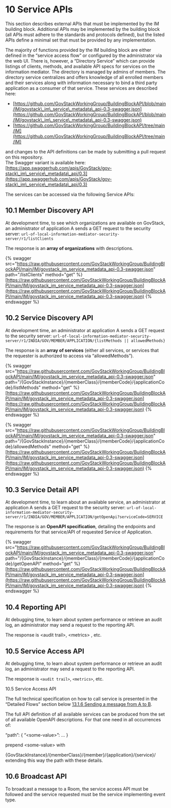 # 10 Service APIs

This section describes external APIs that must be implemented by the IM building block. Additional APIs may be implemented by the building block (all APIs must adhere to the standards and protocols defined), but the listed APIs define a minimal set that must be provided by any implementation.

The majority of functions provided by the IM building block are either defined in the “service access flow” or configured by the administrator via the web UI. There is, however, a “Directory Service” which can provide listings of clients, methods, and available API specs for services on the information mediator. The directory is managed by admins of members. The directory service centralizes and offers knowledge of all enrolled members and their services along with information necessary to bind a third party application as a consumer of that service. These services are described here:

* [https://github.com/GovStackWorkingGroup/BuildingBlockAPI/blob/main/IM/govstack\_im\_service\_metadata\_api-0.3-swagger.json](https://github.com/GovStackWorkingGroup/BuildingBlockAPI/blob/main/IM/govstack\_im\_service\_metadata\_api-0.3-swagger.json)
* [https://github.com/GovStackWorkingGroup/BuildingBlockAPI/tree/main/IM](https://github.com/GovStackWorkingGroup/BuildingBlockAPI/tree/main/IM)

and changes to the API definitions can be made by submitting a pull request on this repository.[\
](https://github.com/GovStackWorkingGroup/BuildingBlockAPI/blob/main/IM/govstack\_im\_service\_metadata\_api-0.3-swagger.jsonhttps://github.com/GovStackWorkingGroup/BuildingBlockAPI/tree/main/IM)The Swagger variant is available here: [https://app.swaggerhub.com/apis/GovStack/gov-stack\_im\_service\_metadata\_api/0.3](https://app.swaggerhub.com/apis/GovStack/gov-stack\_im\_service\_metadata\_api/0.3)

The services can be accessed via the following Service APIs:

## 10.1 Member Discovery API

At development time, to see which organizations are available on GovStack, an administrator of application A sends a GET request to the security server: `url-of-local-information-mediator-security-server/r1/listClients`

The response is an **array of organizations** with descriptions.

{% swagger src="https://raw.githubusercontent.com/GovStackWorkingGroup/BuildingBlockAPI/main/IM/govstack_im_service_metadata_api-0.3-swagger.json" path="/listClients" method="get" %}
[https://raw.githubusercontent.com/GovStackWorkingGroup/BuildingBlockAPI/main/IM/govstack_im_service_metadata_api-0.3-swagger.json](https://raw.githubusercontent.com/GovStackWorkingGroup/BuildingBlockAPI/main/IM/govstack_im_service_metadata_api-0.3-swagger.json)
{% endswagger %}

## 10.2 Service Discovery API

At development time, an administrator at application A sends a GET request to the security server: `url-of-local-information-mediator-security-server/r1/INDIA/GOV/MEMBER/APPLICATION/{listMethods || allowedMethods}`

The response is an **array of services** (either all services, or services that the requester is authorized to access via “allowedMethods”).

{% swagger src="https://raw.githubusercontent.com/GovStackWorkingGroup/BuildingBlockAPI/main/IM/govstack_im_service_metadata_api-0.3-swagger.json" path="/{GovStackInstance}/{memberClass}/{memberCode}/{applicationCode}/listMethods" method="get" %}
[https://raw.githubusercontent.com/GovStackWorkingGroup/BuildingBlockAPI/main/IM/govstack_im_service_metadata_api-0.3-swagger.json](https://raw.githubusercontent.com/GovStackWorkingGroup/BuildingBlockAPI/main/IM/govstack_im_service_metadata_api-0.3-swagger.json)
{% endswagger %}

{% swagger src="https://raw.githubusercontent.com/GovStackWorkingGroup/BuildingBlockAPI/main/IM/govstack_im_service_metadata_api-0.3-swagger.json" path="/{GovStackInstance}/{memberClass}/{memberCode}/{applicationCode}/allowedMethods" method="get" %}
[https://raw.githubusercontent.com/GovStackWorkingGroup/BuildingBlockAPI/main/IM/govstack_im_service_metadata_api-0.3-swagger.json](https://raw.githubusercontent.com/GovStackWorkingGroup/BuildingBlockAPI/main/IM/govstack_im_service_metadata_api-0.3-swagger.json)
{% endswagger %}

## 10.3 Service Detail API

At development time, to learn about an available service, an administrator at application A sends a GET request to the security server: `url-of-local-information-mediator-security-server/r1/INDIA/GOV/MEMBER/APPLICATION/getOpenApi?serviceCode=SERVICE`

The response is an **OpenAPI specification**, detailing the endpoints and requirements for that service/API of requested Service of Application.

{% swagger src="https://raw.githubusercontent.com/GovStackWorkingGroup/BuildingBlockAPI/main/IM/govstack_im_service_metadata_api-0.3-swagger.json" path="/{GovStackInstance}/{memberClass}/{memberCode}/{applicationCode}/getOpenAPI" method="get" %}
[https://raw.githubusercontent.com/GovStackWorkingGroup/BuildingBlockAPI/main/IM/govstack_im_service_metadata_api-0.3-swagger.json](https://raw.githubusercontent.com/GovStackWorkingGroup/BuildingBlockAPI/main/IM/govstack_im_service_metadata_api-0.3-swagger.json)
{% endswagger %}

## 10.4 Reporting API

At debugging time, to learn about system performance or retrieve an audit log, an administrator may send a request to the reporting API.

The response is \<audit trail>, \<metrics> , etc.

## 10.5 Service Access API

At debugging time, to learn about system performance or retrieve an audit log, an administrator may send a request to the reporting API.

The response is `<audit trail>`, `<metrics>`, etc.

10.5 Service Access API

The full technical specification on how to call service is presented in the “Detailed Flows” section below [13.1.6 Sending a message from A to B](14-annexes-and-appendices.md#14.1.6-sending-a-message-from-a-to-b).

The full API definition of all available services can be produced from the set of all available OpenAPI descriptions. For that one need in all occurrences of:

“path”: { “\<some-value>”: … }

prepend \<some-value> with

{GovStackInstance}/{memberClass}/{member}/{application}/{service}/ extending this way the path with these details.

## 10.6 Broadcast API

To broadcast a message to a Room, the service access API must be followed and the service requested must be the service implementing event type.
